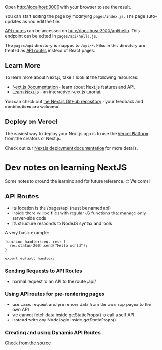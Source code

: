Open [http://localhost:3000](http://localhost:3000) with your browser to see the result.

You can start editing the page by modifying `pages/index.js`. The page auto-updates as you edit the file.

[API routes](https://nextjs.org/docs/api-routes/introduction) can be accessed on [http://localhost:3000/api/hello](http://localhost:3000/api/hello). This endpoint can be edited in `pages/api/hello.js`.

The `pages/api` directory is mapped to `/api/*`. Files in this directory are treated as [API routes](https://nextjs.org/docs/api-routes/introduction) instead of React pages.

## Learn More

To learn more about Next.js, take a look at the following resources:

- [Next.js Documentation](https://nextjs.org/docs) - learn about Next.js features and API.
- [Learn Next.js](https://nextjs.org/learn) - an interactive Next.js tutorial.

You can check out [the Next.js GitHub repository](https://github.com/vercel/next.js/) - your feedback and contributions are welcome!

## Deploy on Vercel

The easiest way to deploy your Next.js app is to use the [Vercel Platform](https://vercel.com/new?utm_medium=default-template&filter=next.js&utm_source=create-next-app&utm_campaign=create-next-app-readme) from the creators of Next.js.

Check out our [Next.js deployment documentation](https://nextjs.org/docs/deployment) for more details.

# Dev notes on learning NextJS

Some notes to ground the learning and for future reference.
🤓 Welcome!

## API Routes

- its location is the /pages/api (must be named api)
- inside there will be files with regular JS functions that manage only server-side code
- its structure responds to NodeJS syntax and tools

A very basic example:

```
function handler(req, res) {
  res.status(200).send("Hello world");
}

export default handler;
```

### Sending Requests to API Routes

- normal request to an API to the route /api/<the-name-of-the-file>

### Using API routes for pre-rendering pages

- use case: request and pre render data from the own app pages to the own API
- we cannot fetch data inside getStaticProps() to call a self API
- instead write any Node logic inside getStaticProps()

### Creating and using Dynamic API Routes

[Check from the source](https://nextjs.org/docs/api-routes/dynamic-api-routes)

